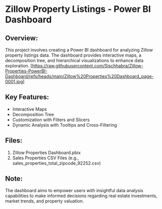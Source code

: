 # Zillow Property Listings - Power BI Dashboard

## Overview:
This project involves creating a Power BI dashboard for analyzing Zillow property listings data. The dashboard provides interactive maps, a decomposition tree, and hierarchical visualizations to enhance data exploration.
[https://raw.githubusercontent.com/Sjschhabra/Zillow-Properties-PowerBI-Dashboard/refs/heads/main/Zillow%20Properties%20Dashboard_page-0001.jpg]
## Key Features:
- Interactive Maps
- Decomposition Tree
- Customization with Filters and Slicers
- Dynamic Analysis with Tooltips and Cross-Filtering

## Files:
1. Zillow Properties Dashboard.pbix
2. Sales Properties CSV Files (e.g., sales_properties_total_zipcode_92252.csv)

## Note:
The dashboard aims to empower users with insightful data analysis capabilities to make informed decisions regarding real estate investments, market trends, and property valuation.
